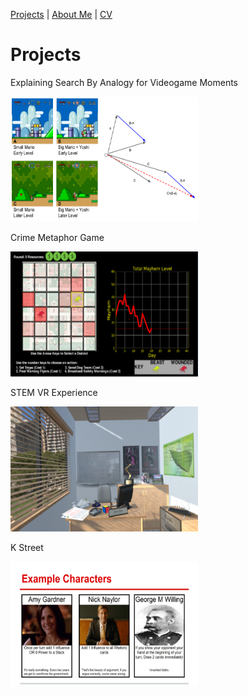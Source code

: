 [Projects](index.html) | [About Me](bio.html) | [CV](CV.html) 

# Projects

<div class="gallery">
  
  <div class="desc">
  
  Explaining Search By Analogy for Videogame Moments
  
  </div>
  
  <a target="_blank" href="Analogy.png">
    <img src="Analogy.png" alt="Search by Analogy" width="300" height="200">
  
  </a>

</div>

<div class="gallery">
  
   <div class="desc">
  
  Crime Metaphor Game
  
  </div>
  
  <a target="_blank" href="crimegame.png">
    <img src="crimegame.png" alt="Crime Metaphor Game" width="300" height="200">
  </a>

</div>

<p></p>

<div class="gallery">
  
  <div class="desc">
  
  STEM VR Experience
  
  </div>
  
  <a target="_blank" href="STEM_VR.html">
    <img src="STEM_VR.png" alt="STEM VR" width="300" height="200">
  </a>
 


</div>

<div class="gallery">
  
   <div class="desc">
  
  K Street
  
  </div>

  
  <a target="_blank" href="kstreet.png">
    <img src="kstreet.png" alt="K Street Card Game" width="300" height="200">
  </a>
 
</div>

